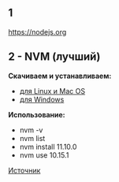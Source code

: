 ## 1
https://nodejs.org

## 2 - NVM (лучший)

**Скачиваем и устанавливаем:**
+ [для Linux и Mac OS](https://github.com/creationix/nvm)
+ [для Windows](https://github.com/coreybutler/nvm-windows)

**Использование:**
+ nvm -v
+ nvm list
+ nvm install 11.10.0
+ nvm use 10.15.1

[Источник](https://loftblog.ru/material/1-ustanavlivaem-node-pravilno/)